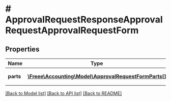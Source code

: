 # # ApprovalRequestResponseApprovalRequestApprovalRequestForm

## Properties

Name | Type | Description | Notes
------------ | ------------- | ------------- | -------------
**parts** | [**\Freee\Accounting\Model\ApprovalRequestFormParts[]**](ApprovalRequestFormParts.md) | 申請フォームの項目 | 

[[Back to Model list]](../../README.md#documentation-for-models) [[Back to API list]](../../README.md#documentation-for-api-endpoints) [[Back to README]](../../README.md)



